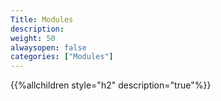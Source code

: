 ```yaml
---
Title: Modules
description: 
weight: 50
alwaysopen: false
categories: ["Modules"]
---
```

{{%allchildren style="h2" description="true"%}}